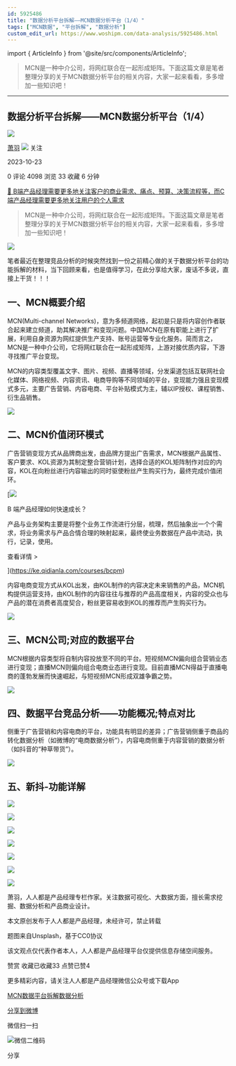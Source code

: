 ```yaml
---
id: 5925486
title: "数据分析平台拆解——MCN数据分析平台（1/4）"
tags: ["MCN数据", "平台拆解", "数据分析"]
custom_edit_url: https://www.woshipm.com/data-analysis/5925486.html
---
```

import { ArticleInfo } from '@site/src/components/ArticleInfo';

<ArticleInfo
    author="萧羽"
    authorLink="https://www.woshipm.com/u/336204"
    published="2023-10-23"
    views={4098}
    comments={0}
    collects={33}
/>

> MCN是一种中介公司，将网红联合在一起形成矩阵。下面这篇文章是笔者整理分享的关于MCN数据分析平台的相关内容，大家一起来看看，多多增加一些知识吧！

---

## 数据分析平台拆解——MCN数据分析平台（1/4）

[![](https://image.woshipm.com/wp-files/2019/10/tGmgdlF1tCIvR1HYxA2Q.jpg!/both/72x72)](https://www.woshipm.com/u/336204)

[萧羽](https://www.woshipm.com/u/336204) ![](https://static.woshipm.com/tag/1121_1@2x.png) 关注

2023-10-23

0 评论 4098 浏览 33 收藏 6 分钟

[🔗 B端产品经理需要更多地关注客户的商业需求、痛点、预算、决策流程等，而C端产品经理需要更多地关注用户的个人需求](https://ke.qidianla.com/courses/bcpm)

> MCN是一种中介公司，将网红联合在一起形成矩阵。下面这篇文章是笔者整理分享的关于MCN数据分析平台的相关内容，大家一起来看看，多多增加一些知识吧！

![](https://image.woshipm.com/2023/04/13/e51f781a-d9ea-11ed-9d7a-00163e0b5ff3.jpg)

笔者最近在整理竞品分析的时候突然找到一份之前精心做的关于数据分析平台的功能拆解的材料，当下回顾来看，也是值得学习，在此分享给大家，废话不多说，直接上干货！！！

## 一、MCN概要介绍

MCN(Multi-channel Networks)，意为多频道网络，起初是只是将内容创作者联合起来建立频道，助其解决推广和变现问题。中国MCN在原有职能上进行了扩展，利用自身资源为网红提供生产支持、账号运营等专业化服务。简而言之，MCN是一种中介公司，它将网红联合在一起形成矩阵，上游对接优质内容，下游寻找推广平台变现。

MCN的内容类型覆盖文字、图片、视频、直播等领域，分发渠道包括互联网社会化媒体、网络视频、内容资讯、电商导购等不同领域的平台，变现能力强且变现模式多元，主要广告营销、内容电商、平台补贴模式为主，辅以IP授权、课程销售、衍生品销售。

![](https://image.woshipm.com/2023/10/22/f70a3272-70c1-11ee-b73d-00163e0b5ff3.png)

## 二、MCN价值闭环模式

广告营销变现方式从品牌商出发，由品牌方提出广告需求，MCN根据产品属性、客户要求、KOL资源为其制定整合营销计划，选择合适的KOL矩阵制作对应的内容，KOL在向粉丝进行内容输出的同时驱使粉丝产生购买行为，最终完成价值闭环。

[![](https://image.woshipm.com/2023/08/02/a53a469e-30e3-11ee-88e7-00163e0b5ff3.png)

B 端产品经理如何快速成长？

产品与业务架构主要是将整个业务工作流进行分层，梳理，然后抽象出一个个需求，将业务需求与产品合情合理的映射起来，最终使业务数据在产品中流动，执行，记录，使用。

查看详情 >

](https://ke.qidianla.com/courses/bcpm)

内容电商变现方式从KOL出发，由KOL制作的内容决定未来销售的产品，MCN机构提供运营支持，由KOL制作的内容往往与推荐的产品高度相关，内容的受众也与产品的潜在消费者高度契合，粉丝更容易收到KOL的推荐而产生购买行为。

![](https://image.woshipm.com/2023/10/22/fde02fca-70c1-11ee-9121-00163e142b65.png)

## 三、MCN公司;对应的数据平台

MCN根据内容类型将自制内容投放至不同的平台。短视频MCN偏向组合营销业态进行变现；直播MCN则偏向组合电商业态进行变现。目前直播MCN得益于直播电商的蓬勃发展而快速崛起，与短视频MCN形成双雄争霸之势。

![](https://image.woshipm.com/2023/10/22/051c624a-70c2-11ee-ac94-00163e142b65.png)

## 四、数据平台竞品分析——功能概况;特点对比

侧重于广告营销和内容电商的平台，功能具有明显的差异；广告营销侧重于商品的转化数据分析（如微博的“电商数据分析”），内容电商侧重于内容营销的数据分析（如抖音的“种草带货”）。

![](https://image.woshipm.com/2023/10/22/0dc80002-70c2-11ee-b2df-00163e142b65.png)

## 五、新抖-功能详解

![](https://image.woshipm.com/2023/10/22/1e9ac676-70c2-11ee-9121-00163e142b65.png)

![](https://image.woshipm.com/2023/10/22/1f569e32-70c2-11ee-bbb6-00163e0b5ff3.png)

![](https://image.woshipm.com/2023/10/22/208e9246-70c2-11ee-836d-00163e0b5ff3.png)

![](https://image.woshipm.com/2023/10/22/217847b0-70c2-11ee-836d-00163e0b5ff3.png)

![](https://image.woshipm.com/2023/10/22/2219fb3c-70c2-11ee-b2df-00163e142b65.png)

![](https://image.woshipm.com/2023/10/22/22d7bc8a-70c2-11ee-b2df-00163e142b65.png)

![](https://image.woshipm.com/2023/10/22/238142dc-70c2-11ee-b2df-00163e142b65.png)

萧羽，人人都是产品经理专栏作家。关注数据可视化、大数据方面，擅长需求挖掘、数据分析和产品商业设计。

本文原创发布于人人都是产品经理，未经许可，禁止转载

题图来自Unsplash，基于CC0协议

该文观点仅代表作者本人，人人都是产品经理平台仅提供信息存储空间服务。

赞赏 收藏已收藏33 点赞已赞4

更多精彩内容，请关注人人都是产品经理微信公众号或下载App

[MCN数据](https://www.woshipm.com/tag/mcn%e6%95%b0%e6%8d%ae)[平台拆解](https://www.woshipm.com/tag/%e5%b9%b3%e5%8f%b0%e6%8b%86%e8%a7%a3)[数据分析](https://www.woshipm.com/tag/%e6%95%b0%e6%8d%ae%e5%88%86%e6%9e%90)

[分享到微博](https://service.weibo.com/share/share.php?appkey=2775287854&title=数据分析平台拆解——MCN数据分析平台（1/4）&url=https://www.woshipm.com/data-analysis/5925486.html&pic=https://image.woshipm.com/2023/04/13/e51f781a-d9ea-11ed-9d7a-00163e0b5ff3.jpg)

微信扫一扫

![微信二维码](https://api.pwmqr.com/qrcode/create/?url=https://www.woshipm.com/data-analysis/5925486.html)

分享